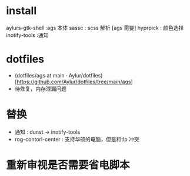 # install
aylurs-gtk-shell :ags 本体
sassc : scss 解析 [ags 需要]
hyprpick : 颜色选择
inotify-tools :通知

# dotfiles
- (dotfiles/ags at main · Aylur/dotfiles)[https://github.com/Aylur/dotfiles/tree/main/ags]
 - 待修复，内存泄漏问题

# 替换
- 通知 : dunst -> inotify-tools
- rog-contorl-center : 支持华硕的电脑，但是和tlp 冲突

# 重新审视是否需要省电脚本
